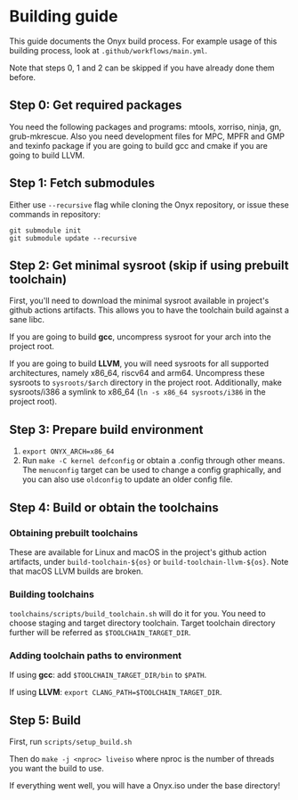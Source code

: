 # Building guide

This guide documents the Onyx build process. For example usage of this building process, look at `.github/workflows/main.yml`.

Note that steps 0, 1 and 2 can be skipped if you have already done them before.

## Step 0: Get required packages

You need the following packages and programs: mtools, xorriso, ninja, gn, grub-mkrescue.
Also you need development files for MPC, MPFR and GMP and texinfo package if you are going to build gcc
and cmake if you are going to build LLVM.

## Step 1: Fetch submodules

Either use `--recursive` flag while cloning the Onyx repository, or issue these commands in repository:

```
git submodule init
git submodule update --recursive
```

## Step 2: Get minimal sysroot (skip if using prebuilt toolchain)

First, you'll need to download the minimal sysroot available in project's github actions artifacts.
This allows you to have the toolchain build against a sane libc.

If you are going to build **gcc**, uncompress sysroot for your arch into the project root.

If you are going to build **LLVM**, you will need sysroots for all supported architectures,
namely x86_64, riscv64 and arm64. Uncompress these sysroots to `sysroots/$arch` directory in
the project root. Additionally, make sysroots/i386 a symlink to x86_64 (`ln -s x86_64 sysroots/i386`
in the project root).

## Step 3: Prepare build environment

1. `export ONYX_ARCH=x86_64`
2. Run `make -C kernel defconfig` or obtain a .config through other means. The `menuconfig`
target can be used to change a config graphically, and you can also use `oldconfig` to update
an older config file.

## Step 4: Build or obtain the toolchains

### Obtaining prebuilt toolchains

These are available for Linux and macOS in the project's github action artifacts,
under `build-toolchain-${os}` or `build-toolchain-llvm-${os}`. Note that macOS LLVM builds are broken.

### Building toolchains

`toolchains/scripts/build_toolchain.sh` will do it for you. You need to choose staging and target
directory toolchain. Target toolchain directory further will be referred as `$TOOLCHAIN_TARGET_DIR`.

### Adding toolchain paths to environment

If using **gcc**: add `$TOOLCHAIN_TARGET_DIR/bin` to `$PATH`.

If using **LLVM**: `export CLANG_PATH=$TOOLCHAIN_TARGET_DIR`.

## Step 5: Build

First, run `scripts/setup_build.sh`

Then do `make -j <nproc> liveiso` where nproc is the number of threads you want the build to use.

If everything went well, you will have a Onyx.iso under the base directory!
